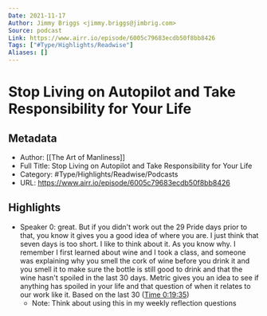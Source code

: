 ```yaml
---
Date: 2021-11-17
Author: Jimmy Briggs <jimmy.briggs@jimbrig.com>
Source: podcast
Link: https://www.airr.io/episode/6005c79683ecdb50f8bb8426
Tags: ["#Type/Highlights/Readwise"]
Aliases: []
---
```

# Stop Living on Autopilot and Take Responsibility for Your Life

## Metadata
- Author: [[The Art of Manliness]]
- Full Title: Stop Living on Autopilot and Take Responsibility for Your Life
- Category: #Type/Highlights/Readwise/Podcasts
- URL: https://www.airr.io/episode/6005c79683ecdb50f8bb8426

## Highlights
- Speaker 0: great. But if you didn't work out the 29 Pride days prior to that, you know it gives you a good idea of where you are. I just think that seven days is too short. I like to think about it. As you know why. I remember I first learned about wine and I took a class, and someone was explaining why you smell the cork of wine before you drink it and you smell it to make sure the bottle is still good to drink and that the wine hasn't spoiled in the last 30 days. Metric gives you an idea to see if anything has spoiled in your life and that question of when it relates to our work like it. Based on the last 30 ([Time 0:19:35](https://www.airr.io/quote/600fd17cbe59653434dab647))
    - Note: Think about using this in my weekly reflection questions
